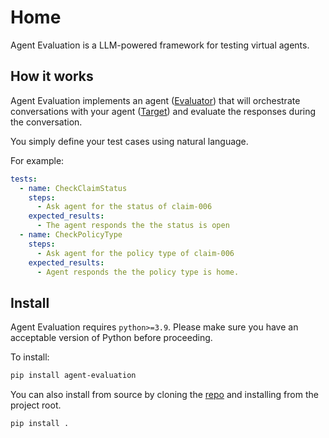 # Home

Agent Evaluation is a LLM-powered framework for testing virtual agents.

## How it works

Agent Evaluation implements an agent ([Evaluator](./evaluators/index.md)) that will orchestrate conversations with your agent ([Target](./targets/index.md)) and evaluate the responses during the conversation.

You simply define your test cases using natural language.

For example:

```yaml
tests:
  - name: CheckClaimStatus
    steps:
      - Ask agent for the status of claim-006
    expected_results:
      - The agent responds the the status is open
  - name: CheckPolicyType
    steps:
      - Ask agent for the policy type of claim-006
    expected_results:
      - Agent responds the the policy type is home.
```

## Install

Agent Evaluation requires `python>=3.9`. Please make sure you have an acceptable version of Python before proceeding.

To install:

```bash
pip install agent-evaluation
```

You can also install from source by cloning the [repo](https://github.com/awslabs/agent-evaluation) and installing from the project root.

```bash
pip install .
```
